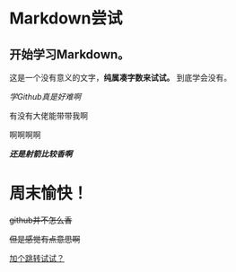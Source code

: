
 # Markdown尝试


## 开始学习Markdown。

这是一个没有意义的文字，**纯属凑字数来试试。**
到底学会没有。

*学Github真是好难啊*

有没有大佬能带带我啊

啊啊啊啊 

***还是射箭比较香啊***



# 周末愉快！


<del> github并不怎么香</del>

<del> 但是感觉有点意思啊</del>

[加个跳转试试？](https://github.com/huangkuns/wireframe)
